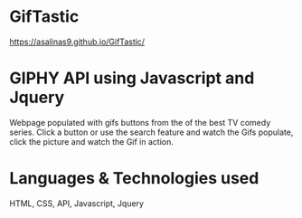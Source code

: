 # GifTastic
https://asalinas9.github.io/GifTastic/

# GIPHY API using Javascript and Jquery

Webpage populated with gifs buttons from the of the best TV comedy series. Click a button or use the search feature and watch the Gifs populate, click the picture and watch the Gif in action.

# Languages & Technologies used

HTML, CSS, API, Javascript, Jquery
